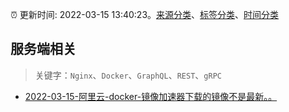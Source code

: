 :alarm_clock: 更新时间: 2022-03-15 13:40:23。[来源分类](../README.md)、[标签分类](../TAGS.md)、[时间分类](../TIMELINE.md)

## 服务端相关


> 关键字：`Nginx`、`Docker`、`GraphQL`、`REST`、`gRPC`



- [2022-03-15-阿里云-docker-镜像加速器下载的镜像不是最新。。](https://www.v2ex.com/t/840585) 